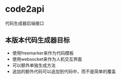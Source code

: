 # code2api
代码生成器后端接口

## 本版本代码生成器目标

* 使用freemarker来作为代码模板
* 使用websocket来作为人机交互界面
* 可以额外单独生成方法
* 追加的额外代码可以追加到代码中，而不是简单的覆盖 
